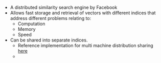 - A distributed similarity search engine by Facebook
- Allows fast storage and retrieval of vectors with different indices that address different problems relating to:
	- Computation
	- Memory
	- Speed
- Can be shared into separate indices.
	- Reference implementation for multi machine distribution sharing [here](https://github.com/facebookresearch/faiss/tree/main/benchs/distributed_ondisk)
	-